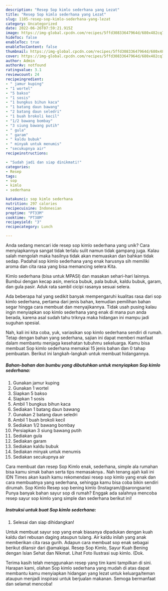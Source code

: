 ```yaml
---
description: "Resep Sop kimlo sederhana yang Lezat"
title: "Resep Sop kimlo sederhana yang Lezat"
slug: 1105-resep-sop-kimlo-sederhana-yang-lezat
category: Uncategorized
date: 2022-06-26T07:59:21.915Z
image: https://img-global.cpcdn.com/recipes/5ffd30833647964d/680x482cq70/sop-kimlo-sederhana-foto-resep-utama.jpg
hideToc: false
enableToc: true
enableTocContent: false
thumbnail: https://img-global.cpcdn.com/recipes/5ffd30833647964d/680x482cq70/sop-kimlo-sederhana-foto-resep-utama.jpg
cover: https://img-global.cpcdn.com/recipes/5ffd30833647964d/680x482cq70/sop-kimlo-sederhana-foto-resep-utama.jpg
author: Admin
authorAv: notfound
ratingvalue: 3.1
reviewcount: 24
recipeingredient:
- " jamur kuping"
- "1 wortel"
- "5 bakso"
- "1 sosis"
- "1 bungkus bihun kaca"
- "1 batang daun bawang"
- "2 batang daun seledri"
- "1 buah brokoli kecil"
- "1/2 bawang bombay"
- "3 siung bawang putih"
- " gula"
- " garam"
- " kaldu bubuk"
- " minyak untuk menumis"
- "secukupnya air"
recipeinstructions:

- "Sudah jadi dan siap dinikmati!"
categories:
- Resep
tags:
- sop
- kimlo
- sederhana

katakunci: sop kimlo sederhana 
nutrition: 297 calories
recipecuisine: Indonesian
preptime: "PT33M"
cooktime: "PT38M"
recipeyield: "3"
recipecategory: Lunch

---
```





Anda sedang mencari ide resep sop kimlo sederhana yang unik? Cara menyiapkannya sangat tidak terlalu sulit namun tidak gampang juga. Kalau salah mengolah maka hasilnya tidak akan memuaskan dan bahkan tidak sedap. Padahal sop kimlo sederhana yang enak harusnya sih memiliki aroma dan cita rasa yang bisa memancing selera Kita.





Kimlo sederhana (bisa untuk MPASI) dan masakan sehari-hari lainnya. Bumbui dengan kecap asin, merica bubuk, pala bubuk, kaldu bubuk, garam, dan gula pasir. Aduk rata sambil cicipi rasanya sesuai selera.

Ada beberapa hal yang sedikit banyak mempengaruhi kualitas rasa dari sop kimlo sederhana, pertama dari jenis bahan, kemudian pemilihan bahan segar hingga cara membuat dan menyajikannya. Tidak usah pusing kalau ingin menyiapkan sop kimlo sederhana yang enak di mana pun anda berada, karena asal sudah tahu triknya maka hidangan ini mampu jadi suguhan spesial.






Nah, kali ini kita coba, yuk, variasikan sop kimlo sederhana sendiri di rumah. Tetap dengan bahan yang sederhana, sajian ini dapat memberi manfaat dalam membantu menjaga kesehatan tubuhmu sekeluarga. Kamu bisa membuat Sop kimlo sederhana memakai 15 jenis bahan dan 0 tahap pembuatan. Berikut ini langkah-langkah untuk membuat hidangannya.

<!--inarticleads1-->

##### Bahan-bahan dan bumbu yang dibutuhkan untuk menyiapkan Sop kimlo sederhana:

1. Gunakan  jamur kuping
1. Gunakan 1 wortel
1. Siapkan 5 bakso
1. Siapkan 1 sosis
1. Ambil 1 bungkus bihun kaca
1. Sediakan 1 batang daun bawang
1. Gunakan 2 batang daun seledri
1. Ambil 1 buah brokoli kecil
1. Sediakan 1/2 bawang bombay
1. Persiapkan 3 siung bawang putih
1. Sediakan  gula
1. Sediakan  garam
1. Sediakan  kaldu bubuk
1. Sediakan  minyak untuk menumis
1. Sediakan secukupnya air


Cara membuat dan resep Sop Kimlo enak, sederhana, simple ala rumahan bisa kamu simak bahan serta tips memasaknya.. Nah tenang ajah kali ini IDN Times akan kasih kamu rekomendasi resep sop kimlo yang enak dan cara membuatnya yang sederhana, sehingga kamu bisa coba bikin sendiri dirumah. Sop Kimlo Resep sop bening kimlo (Instagram/@sarongsarie) Punya banyak bahan sayur sop di rumah? Enggak ada salahnya mencoba resep sayur sop kimlo yang simple dan sederhana berikut ini! 

<!--inarticleads2-->

##### Instruksi untuk buat Sop kimlo sederhana:


1. Selesai dan siap dihidangkan!

Untuk membuat sayur sop yang enak biasanya dipadukan dengan kuah kaldu dari rebusan daging ataupun tulang. Air kaldu inilah yang anak memberikan cita rasa gurih. Adapun cara membuat sop enak sebagai berikut dilansir dari @amakigai. Resep Sop Kimlo, Sayur Kuah Bening dengan Isian Sehat dan Nikmat. Lihat Foto Ilustrasi sup kimlo. (Dok. 

Terima kasih telah menggunakan resep yang tim kami tampilkan di sini. Harapan kami, olahan Sop kimlo sederhana yang mudah di atas dapat membantu kamu menyiapkan hidangan yang lezat untuk keluarga/teman ataupun menjadi inspirasi untuk berjualan makanan. Semoga bermanfaat dan selamat mencoba!
